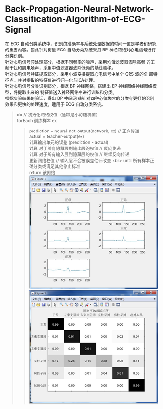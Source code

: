 # Back-Propagation-Neural-Network-Classification-Algorithm-of-ECG-Signal
在 ECG 自动分类系统中，识别的准确率与系统处理数据的时间一直是学者们研究的重要内容。因此针对衡量 ECG 自动分类系统采用 BP 神经网络对心电信号进行分类识别。 <br>
针对心电信号预处理部分，根据不同频率的噪声，采用均值滤波器滤除高频
的工频干扰和肌电噪声，采用中值滤波器滤除低频的基线漂移。 <br>
针对心电信号特征提取部分，采用小波变换提取心电信号中单个 QRS 波的全
部特征点。并对提取的特征值进行归一化与ICA处理。 <br>
针对心电信号分类识别部分，根据 BP 神经网络，搭建出 BP 神经网络神经网络模型，将提取出来的
特征值送入神经网络中进行训练和分类。<br>
根据实验结果的验证，得出 BP 神经网
络针对四种心律失常的分类有更好的识别效果和更快的处理速度，适用于 ECG
自动分类系统。 


> do   // 初始化网络权值（通常是小的随机值）  
> forEach 训练样本 ex
>>    prediction = neural-net-output(network, ex)  // 正向传递 <br>
>>    actual = teacher-output(ex)  
>>    计算输出单元的误差 (prediction - actual)  
>>    计算  对于所有隐藏层到输出层的权值                           // 反向传递  
>>    计算  对于所有输入层到隐藏层的权值                           // 继续反向传递  
>>    更新网络权值 // 输入层不会被误差估计改变  \<br>
> until 所有样本正确分类或满足其他停止标准  
> return 该网络  
 ![image](https://github.com/1579477793/Back-Propagation-Neural-Network-Classification-Algorithm-of-ECG-Signal/blob/master/img/%E6%AD%A3%E5%B8%B8.jpg)
 ![image](https://github.com/1579477793/Back-Propagation-Neural-Network-Classification-Algorithm-of-ECG-Signal/blob/master/img/%E7%BB%93%E6%9E%9C_%E6%B7%B7%E6%B7%86%E7%9F%A9%E9%98%B5.jpg)
